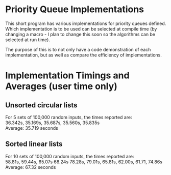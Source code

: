 Priority Queue Implementations
==============================

This short program has various implementations for priority queues defined.
Which implementation is to be used can be selected at compile time (by changing a macro - I plan to change this soon so the algorithms can be selected at run time).

The purpose of this is to not only have a code demonstration of each implementation, but as well as compare the efficiency of implementations.


Implementation Timings and Averages (user time only)
====================================================

Unsorted circular lists
-----------------------

For 5 sets of 100,000 random inputs, the times reported are: <br>
36.342s, 35.169s, 35.687s, 35.560s, 35.835s <br>
Average: 35.719 seconds

Sorted linear lists
-------------------

For 10 sets of 100,000 random inputs, the times reported are: <br>
58.81s, 59.44s, 65.07s 68.24s 78.28s, 79.01s, 65.81s, 62.00s, 61.71, 74.86s <br>
Average: 67.32 seconds
